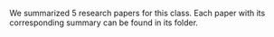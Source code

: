 We summarized 5 research papers for this class. Each paper with its corresponding summary can be found in its folder.
